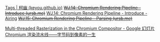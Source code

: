 [Tags | 柯幽 (keyou.github.io)](https://keyou.github.io/blog/tags/#chromium)
~~[WJ.14: Chromium Rendering Pipeline - Introduce (ursb.me)](https://weekly.ursb.me/posts/weekly-14/)~~
[WJ.14: Chromium Rendering Pipeline - Introduce - Airing](https://xlog.ursb.me/wj-14)
~~[WJ.15: Chromium Rendering Pipeline - Parsing (ursb.me)](https://weekly.ursb.me/posts/weekly-15/)~~

[Multi-threaded Rasterization in the Chromium Compositor - Google 幻灯片](https://docs.google.com/presentation/d/1nPEC4YRz-V1m_TsGB0pK3mZMRMVvHD1JXsHGr8I3Hvc/htmlpresent)
[Chromium 渲染流水线——字节码到像素的一生](https://zhuanlan.zhihu.com/p/574069391)